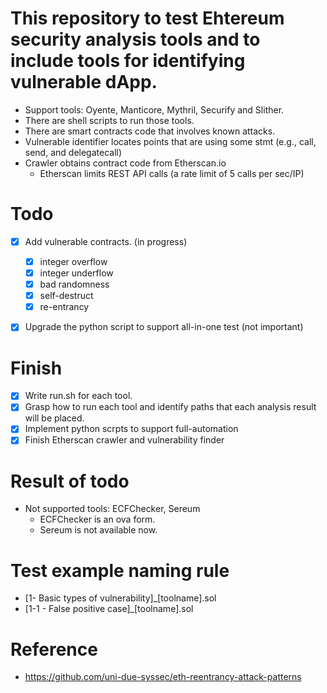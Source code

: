 # This repository to test Ehtereum security analysis tools and to include tools for identifying vulnerable dApp.
- Support tools: Oyente, Manticore, Mythril, Securify and Slither.
- There are shell scripts to run those tools.
- There are smart contracts code that involves known attacks.
- Vulnerable identifier locates points that are using some stmt (e.g., call,
  send, and delegatecall)
- Crawler obtains contract code from Etherscan.io
  - Etherscan limits REST API calls (a rate limit of 5 calls per sec/IP)

# Todo
- [x] Add vulnerable contracts. (in progress)
  - [x] integer overflow
  - [x] integer underflow
  - [x] bad randomness
  - [x] self-destruct
  - [x] re-entrancy
- [x] Upgrade the python script to support all-in-one test (not important)


# Finish
- [x] Write run.sh for each tool.
- [x] Grasp how to run each tool and identify paths that each analysis result will be placed.
- [x] Implement python scrpts to support full-automation
- [x] Finish Etherscan crawler and vulnerability finder

# Result of todo
- Not supported tools: ECFChecker, Sereum
  - ECFChecker is an ova form.
  - Sereum is not available now.

# Test example naming rule
- [1- Basic types of vulnerability]_[toolname].sol
- [1-1 - False positive case]_[toolname].sol

# Reference
- https://github.com/uni-due-syssec/eth-reentrancy-attack-patterns
